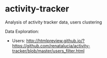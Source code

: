 # activity-tracker
Analysis of activity tracker data, users clustering

Data Exploration:
* Users:
http://htmlpreview.github.io/?https://github.com/renatalucia/activity-tracker/blob/master/users_filter.html
